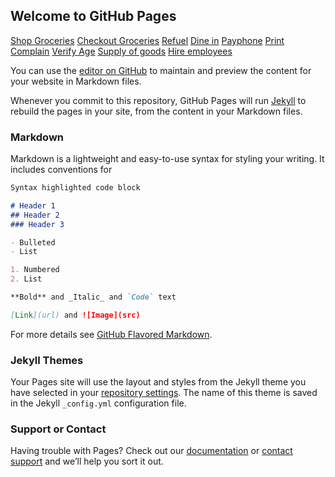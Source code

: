 ## Welcome to GitHub Pages

[Shop Groceries](Shop-Groceries.html)
[Checkout Groceries](Checkout-Groceries.html)
[Refuel](Refuel.html)
[Dine in](Dine-in.html)
[Payphone](Payphone.html)
[Print](Print.html)
[Complain](Complain.html)
[Verify Age](Verify-Age.html)
[Supply of goods](Supply-Of-Goods.html)
[Hire employees](Hire-Employees.html)

You can use the [editor on GitHub](https://github.com/rankinliao/Grocery/edit/gh-pages/index.md) to maintain and preview the content for your website in Markdown files.

Whenever you commit to this repository, GitHub Pages will run [Jekyll](https://jekyllrb.com/) to rebuild the pages in your site, from the content in your Markdown files.

### Markdown

Markdown is a lightweight and easy-to-use syntax for styling your writing. It includes conventions for

```markdown
Syntax highlighted code block

# Header 1
## Header 2
### Header 3

- Bulleted
- List

1. Numbered
2. List

**Bold** and _Italic_ and `Code` text

[Link](url) and ![Image](src)
```

For more details see [GitHub Flavored Markdown](https://guides.github.com/features/mastering-markdown/).

### Jekyll Themes

Your Pages site will use the layout and styles from the Jekyll theme you have selected in your [repository settings](https://github.com/rankinliao/Grocery/settings). The name of this theme is saved in the Jekyll `_config.yml` configuration file.

### Support or Contact

Having trouble with Pages? Check out our [documentation](https://docs.github.com/categories/github-pages-basics/) or [contact support](https://support.github.com/contact) and we’ll help you sort it out.
